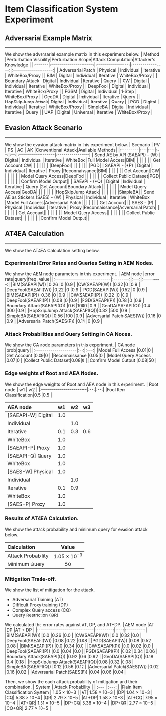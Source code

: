 # Item Classification System Experiment

## Adversarial Example Matrix
- - -
We show the adversarial example matrix in this experiment below.
| Method |Perturbation Visibility|Perturbation Scope|Attack Computation|Attacker's Knowledge  |
|:-------|:---------------------:|:----------------:|:----------------:|:--------------------:|
| Adversarial Patch | Physical              | Individual       | Iterative           | WhiteBox/Proxy       |
| BIM               | Digital               | Individual       | Iterative           | WhiteBox/Proxy       |
| Boundary Attack   | Digital               | Individual       | Iterative           | Query                |
| CW                | Digital               | Individual       | Iterative           | WhiteBox/Proxy       |
| DeepFool          | Digital               | Individual       | Iterative           | WhiteBox/Proxy       |
| FGSM              | Digital               | Individual       | 1-Step              | WhiteBox/Proxy       |
| GeoDA             | Digital               | Individual       | Iterative           | Query                |
| HopSkipJump Attack| Digital               | Individual       | Iterative           | Query                |
| PGD               | Digital               | Individual       | Iterative           | WhiteBox/Proxy       |
| SimpleBA          | Digital               | Individual       | Iterative           | Query                |
| UAP               | Digital               | Universal        | Iterative           | WhiteBox/Proxy       |

## Evasion Attack Scenario
- - -
We show the evasion attack matrix in this experiment below.
| Scenario | PV | PS | AC | AK |Conventional Attack|Available Methods|
|:---------|:--:|:--:|:--:|:--:|:------------------|:----------------|
| Send AE by API (SAEAPI) - (W)          | Digital   | Individual | Iterative | WhiteBox |Full Model Access|BIM|
| | | | | | Get Account|CW|
| | | | | | |DeepFool|
| | | | | | |PGD|
| SAEAPI - (*P)                           | Digital   | Individual | Iterative | Proxy    |Reconnaissance|BIM|
| | | | | | Get Account|CW|
| | | | | | Model Query Access|DeepFool|
| | | | | | Collect Public Dataset|PGD|
| | | | | | Confirm Model Output||
| SAEAPI - (*Q)                           | Digital   | Individual | Iterative | Query    |Get Account|Boundary Attack|
| | | | | | Model Query Access|GeoDA|
| | | | | | |HopSkipJump Attack|
| | | | | | |SimpleBA|
| Send AE as Stickers (SAES) - (W)       | Physical  | Individual | Iterative | WhiteBox |Model Full Access|Adversarial Patch|
| | | | | | Get Account||
| SAES - (P)                             | Physical  | Individual | Iterative | Proxy    |Reconnaissance|Adversarial Patch|
| | | | | | Get Account||
| | | | | | Model Query Access||
| | | | | | Collect Public Dataset||
| | | | | | Confirm Model Output||


## AT4EA Calculation
- - -
We show the AT4EA Calculation setting below.
### Experimental Error Rates and Queries Setting in AEM Nodes.
We show the AEM node parameters in this experiment.
| AEM node                    |error rate|query|freq. value|
|:----------------------------|:--------:|:---:|:---------:|
|BIM(SAEAPI(W))               |0.26      |0    |0.9        |
|CW(SAEAPI(W))                |0.32      |0    |0.9        |
|DeepFool(SAEAPI(W))          |0.22      |0    |0.9        |
|PGD(SAEAPI(W))               |0.52      |0    |0.9        |
|BIM(SAEAPI(P))               |0.36      |0    |0.9        |
|CW(SAEAPI(P))                |0.22      |0    |0.9        |
|DeepFool(SAEAPI(P))          |0.08      |0    |0.9        |
|PGD(SAEAPI(P))               |0.78      |0    |0.9        |
|Boundary Attack(SAEAPI(Q))   |0.6       |1000 |0.9        |
|GeoDA(SAEAPI(Q))             |0.4       |300  |0.9        |
|HopSkipJump Attack(SAEAPI(Q))|0.32      |500  |0.9        |
|SimpleBA(SAEAPI(Q))          |0.56      |100  |0.9        |
|Adversarial Patch(SAES(W))   |0.16      |0    |0.9        |
|Adversarial Patch(SAES(P))   |0.14      |0    |0.9        |

### Attack Probabilities and Query Setting in CA Nodes.
We show the CA node parameters in this experiment.
| CA node              |prob|query|
|:---------------------|:--:|:---:|
|Model Full Access     |0.01|0    |
|Get Account           |0.09|0    |
|Reconnaissance        |0.05|0    |
|Model Query Access    |0.07|0    |
|Collect Public Dataset|0.08|0    |
|Confirm Model Output  |0.08|50   |

### Edge weights of Root and AEA Nodes.
We show the edge weights of Root and AEA node in this experiment.
| Root node              | w1 | w2 |
|:-----------------------|:--:|:--:|
|Fool Item Classification|0.5 |0.5 |

| AEA node               | w1 | w2 | w3 |
|:-----------------------|:--:|:--:|:--:|
|[SAEAPI-W]  Digital     |1.0 |    |    |
|            Individual  |    |1.0 |    |
|            Iterative   |0.1 |0.3 |0.6 |
|            WhiteBox    |1.0 |    |    |
|[SAEAPI-P]  Proxy       |1.0 |    |    |
|[SAEAPI-Q]  Query       |1.0 |    |    |
|            WhiteBox    |1.0 |    |    |
|[SAES-W]    Physical    |1.0 |    |    |
|            Individual  |    |1.0 |    |
|            Iterative   |0.1 |0.9 |    |
|            WhiteBox    |1.0 |    |    |
|[SAES-P]    Proxy       |1.0 |    |    |


### Results of AT4EA Calculation.
We show the attack probability and minimum query for evasion attack below.

|Calculation | Value|
| :---  | :---: |
|Attack Probability|$1.05 \times 10^{-3}$|
|Minimum Query|$50$|


### Mitigation Trade-off.
We show the list of mitigation for the attack.
- Adversarial Training (AT)
- Difficult Proxy training (DP)
- Complex Query access (CQ)
- Query Restriction (QR)

We calculated the error rates against AT, DP, and AT+DP.
| AEM node                    |AT        |DP   |AT + DP    |
|:----------------------------|:--------:|:---:|:---------:|
|BIM(SAEAPI(W))               |0.0       |0.26 |0.0        |
|CW(SAEAPI(W))                |0.0       |0.32 |0.0        |
|DeepFool(SAEAPI(W))          |0.08      |0.22 |0.08       |
|PGD(SAEAPI(W))               |0.08      |0.52 |0.08       |
|BIM(SAEAPI(P))               |0.0       |0.34 |0.0        |
|CW(SAEAPI(P))                |0.0       |0.02 |0.0        |
|DeepFool(SAEAPI(P))          |0.0       |0.04 |0.0        |
|PGD(SAEAPI(P))               |0.02      |0.34 |0.06       |
|Boundary Attack(SAEAPI(Q))   |0.92      |0.6  |0.92       |
|GeoDA(SAEAPI(Q))             |0.18      |0.4  |0.18       |
|HopSkipJump Attack(SAEAPI(Q))|0.08      |0.32 |0.08       |
|SimpleBA(SAEAPI(Q))          |0.12      |0.56 |0.12       |
|Adversarial Patch(SAES(W))   |0.02      |0.16 |0.02       |
|Adversarial Patch(SAES(P))   |0.04      |0.06 |0.04       |

Then, we show the each attack probability of mitigation and their combination.
| System | Attack Probability |
| :--- | :---: |
|Plain Item Classification System | $1.05 \times 10{-3}$ |
|AT| $1.58 \times 10{-3}$ |
|DP| $1.04 \times 10{-3}$ |
|CQ| $5.38 \times 10{-4}$ |
|QR| $2.79 \times 10{-5}$ |
|AT+DP| $1.58 \times 10{-3}$ |
|AT+CQ| $7.95 \times 10{-4}$ |
|AT+QR| $1.31 \times 10{-5}$ |
|DP+CQ| $5.38 \times 10{-4}$ |
|DP+QR| $2.77 \times 10{-5}$ |
|CQ+QR| $2.77 \times 10{-5}$ |

